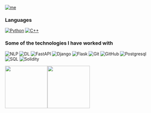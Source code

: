 [![me](https://img.shields.io/badge/Okwuchukwu%20Nwankwoh-Software/ML%20Engineer-blue?style=for-the-badge&logo=ansible&logoColor=white)](my-url)




### Languages

[![Python](https://img.shields.io/badge/-Python-000?&logo=python)](https://github.com/adamalston?tab=repositories&q=&type=&language=python)
[![C++](https://img.shields.io/badge/-c++-black?logo=c%2B%2B&style=social)](https://github.com/adamalston?tab=repositories&q=&type=&language=javascript)




### Some of the technologies I have worked with


![NLP](https://img.shields.io/badge/NLP-Natural%20Language%20Processing%20-blue)
![DL](https://img.shields.io/badge/ML-Deep%20Learning-red)
![FastAPI](https://img.shields.io/static/v1?label=Python&message=FastAPI&color=%3Cblue%3E)
![Django](https://img.shields.io/badge/Django--000000?style=flat&logo=Django)
![Flask](https://img.shields.io/badge/Flask--000000?style=flat&logo=Flask)
![Git](https://img.shields.io/badge/Git--000000?style=flat&logo=git&logoColor=F05032)
![GitHub](https://img.shields.io/badge/GitHub--000000?style=flat&logo=github&logoColor=FFFFFF)
![Postgresql](https://img.shields.io/badge/PostgreSQL--000000?style=flat&logo=postgresql)
![SQL](https://img.shields.io/badge/-SQL-000?&logo=MySQL&logoColor=4479A1)
![Solidity](https://img.shields.io/badge/solidity--brightgreen)





<!-- ### Web / Full Stack Projects

[![Book Tours](https://img.shields.io/badge/📚-&nbsp;&nbsp;Book_Tours-0000FF?style=flat)](https://my-tour-application.herokuapp.com/) -->


<a href="https://www.adamalston.com/"><img height="140px" src="https://github-readme-stats.vercel.app/api?username=Kingard&hide_title=true&hide_border=true&show_icons=true&include_all_commits=true&count_private=true&line_height=21&text_color=000&icon_color=000&bg_color=0,ea6161,ffc64d,fffc4d,52fa5a&theme=graywhite" /><!-- wi*quL3fcV --><img height="140px" weight="140px" src="https://github-readme-stats.vercel.app/api/top-langs/?username=obanlatomiwa&hide=jupyter%20notebook,html&hide_title=true&hide_border=true&layout=compact&langs_count=10&exclude_repo=AI-Invasion2019,competitive-data-science&text_color=000&icon_color=fff&bg_color=0,52fa5a,4dfcff,c64dff&theme=graywhite" /></a>
